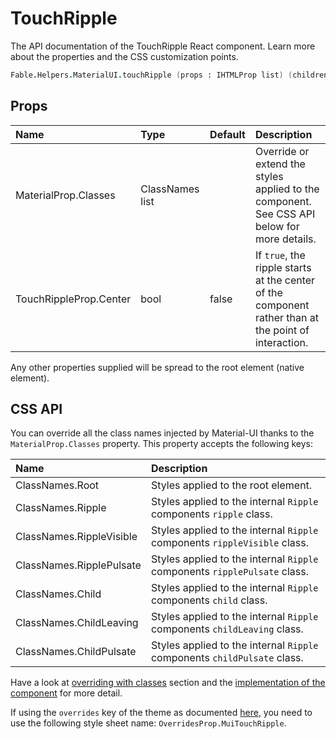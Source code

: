# TouchRipple

<p class="description">The API documentation of the TouchRipple React component. Learn more about the properties and the CSS customization points.</p>

```fsharp
Fable.Helpers.MaterialUI.touchRipple (props : IHTMLProp list) (children : ReactElement list) : ReactElement
```



## Props

| Name | Type | Default | Description |
|:-----|:-----|:--------|:------------|
| <span class="prop-name">MaterialProp.Classes</span> | <span class="prop-type">ClassNames list</span> |   | Override or extend the styles applied to the component.  See CSS API below for more details.  |
| <span class="prop-name">TouchRippleProp.Center</span> | <span class="prop-type">bool</span> | <span class="prop-default">false</span> | If `true`, the ripple starts at the center of the component rather than at the point of interaction. |

Any other properties supplied will be spread to the root element (native element).

## CSS API

You can override all the class names injected by Material-UI thanks to the `MaterialProp.Classes` property.
This property accepts the following keys:


| Name | Description |
|:-----|:------------|
| <span class="prop-name">ClassNames.Root</span> | Styles applied to the root element.
| <span class="prop-name">ClassNames.Ripple</span> | Styles applied to the internal `Ripple` components `ripple` class.
| <span class="prop-name">ClassNames.RippleVisible</span> | Styles applied to the internal `Ripple` components `rippleVisible` class.
| <span class="prop-name">ClassNames.RipplePulsate</span> | Styles applied to the internal `Ripple` components `ripplePulsate` class.
| <span class="prop-name">ClassNames.Child</span> | Styles applied to the internal `Ripple` components `child` class.
| <span class="prop-name">ClassNames.ChildLeaving</span> | Styles applied to the internal `Ripple` components `childLeaving` class.
| <span class="prop-name">ClassNames.ChildPulsate</span> | Styles applied to the internal `Ripple` components `childPulsate` class.

Have a look at [overriding with classes](#/customization/overrides) section
and the [implementation of the component](https://github.com/mui-org/material-ui/tree/master/packages/material-ui/src/ButtonBase/TouchRipple.js)
for more detail.

If using the `overrides` key of the theme as documented
[here](#/customization/themes),
you need to use the following style sheet name: `OverridesProp.MuiTouchRipple`.

